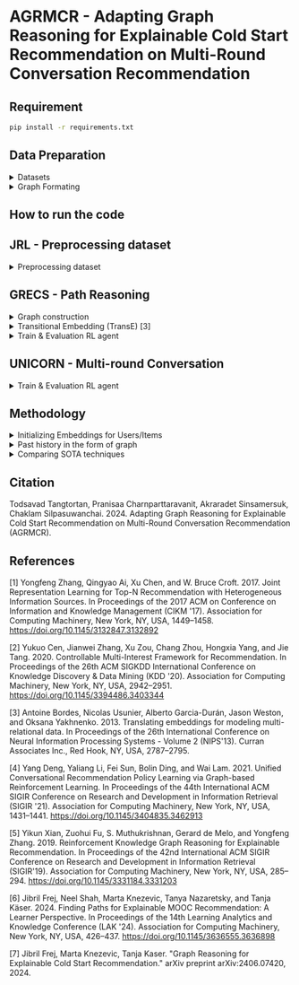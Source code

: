 # AGRMCR - Adapting Graph Reasoning for Explainable Cold Start Recommendation on Multi-Round Conversation Recommendation

## Requirement 
```bash
pip install -r requirements.txt
```

## Data Preparation

<details>

<summary>Datasets</summary>

Four Amazon datasets (Amazon_Beauty, Amazon_CDs, Amazon_Cellphones, Amazon_Clothing) are available in the "JRL/raw_data/" directory and the split is consistent with [1] and [2].

All four datasets used in this paper can be downloaded below
- [Metadata & Review-5-core v2014](https://cseweb.ucsd.edu/~jmcauley/datasets/amazon/links.html)
- [Metadata - Amazon dataset v2018](https://cseweb.ucsd.edu/~jmcauley/datasets/amazon_v2/)
- [Review-5-core - Amazon dataset v2018](https://nijianmo.github.io/amazon/index.html)

### Summary statistics of datasets.

### Entity Statistics for E-commerce Datasets

|                | **CDs** | **Cloth.** | **Cell.** | **Beauty** |
|----------------|---------|------------|-----------|------------|
| **#Entities**  |         |            |           |            |
| User           | 75k     | 39k        | 27k       | 22k        |
| Product        | 64k     | 23k        | 10k       | 12k        |
| Word           | 202k    | 21k        | 22k       | 22k        |
| Brand          | 1.4k    | 1.1k       | 955       | 2k         |
| Category       | 770     | 1.1k       | 206       | 248        |

### Relation Statistics for E-commerce Datasets

|                                      | **CDs** | **Cloth.** | **Cell.** | **Beauty** |
|--------------------------------------|---------|------------|-----------|------------|
| **#Relations**                       |         |            |           |            |
| User $\xrightarrow{\text{purchase}}$ Product               | 1.1M    | 278k       | 194k      | 198k       |
| User $\xrightarrow{\text{mention}}$ Word                   | 191M    | 17M        | 18M       | 18M        |
| User $\xrightarrow{\text{like}}$ Brand | 192k    | 60k        | 90k       | 132k       |
| User $\xrightarrow{\text{interested\_in}}$ Category | 2.0M    | 949k       | 288k      | 354k       |
| Product $\xrightarrow{\text{described\_by}}$ Word          | 191M    | 17M        | 18M       | 18M        |
| Product $\xrightarrow{\text{belong\_to}}$ Category | 466k    | 154k       | 36k       | 49k        |
| Product $\xrightarrow{\text{produced\_by}}$ Brand | 64k     | 23k        | 10k       | 12k        |
| Product $\xrightarrow{\text{also\_bought}}$ Product        | 3.6M    | 1.4M       | 590k      | 891k       |
| Product $\xrightarrow{\text{also\_viewed}}$ Product        | 78k     | 147k       | 22k       | 155k       |
| Product $\xrightarrow{\text{bought\_together}}$ Product    | 78k     | 28k        | 12k       | 14k        |

### Entities and Relations 
| Head | Relation           | Tail                 |
|------|--------------------|----------------------|
| USER | INTERACT           | ITEM                 |
| USER | MENTION            | WORD                 |
| USER | LIKE**             | BRAND                |
| USER | INTERESTED_IN**    | CATEGORY             |
| ITEM | DESCRIBED_BY       | WORD                 |
| ITEM | BELONG_TO**        | CATEGORY (FEATURE)   |
| ITEM | PRODUCED_BY**      | BRAND (FEATURE)      |
| ITEM | ALSO_BUY           | ITEM                 |
| ITEM | ALSO_VIEW          | ITEM                 |
| ITEM | BOUGHT_TOGETHER    | ITEM                 |

** denoted it used to integrate cold users or cold items into the KG.

</details>

<details>

<summary> Graph Formating </summary>

</details>

## How to run the code

## JRL - Preprocessing dataset

<details>
<summary>Preprocessing dataset </summary>

```bash
python3 index_and_filter_review_file.py
python3 match_cate_brand_related.py
```
### 1. `index_and_filter_review_file.py `

This script processes the review data to generate various entity files.
#### Generated Files:
- `vocab.txt`: Contains a list of unique words from the reviews.
- `user.txt`: Contains a list of unique user IDs.
- `product.txt`: Contains a list of unique product IDs.
- `review_text.txt`: Contains the text of the reviews.
- `review_u_p.txt`: Maps reviews to users and products.
- `review_id.txt`: Contains unique review IDs.

### 2. `match_cate_brand_related.py`

This script processes the data to generate relation files, which describe various relationships between entities such as products, brands, and categories.
#### Generated Files:
- `also_bought_p_p.txt`: Contains pairs of products that are often bought together.
- `also_view_p_p.txt`: Contains pairs of products that are often viewed together.
- `bought_together_p_p.txt`: Contains pairs of products that are frequently bought together.
- `brand_p_b.txt`: Maps products to their respective brands.
- `category_p_c.txt`: Maps products to their respective categories.
- `brand.txt`: Contains a list of unique brands.
- `category.txt`: Contains a list of unique categories.
- `related_product` : Contains a list of unique related_product product IDs.

</details>

## GRECS - Path Reasoning

<details>
<summary>Graph construction</summary>

### Preprocessing Dataset
```bash
python3 src/preprocess/beauty.py \
    --config config/beauty/graph_reasoning/preprocess.json
python3 src/preprocess/cds.py \
    --config config/cds/graph_reasoning/preprocess.json
python3 src/preprocess/cellphones.py \
    --config config/cellphones/graph_reasoning/preprocess.json
python3 src/preprocess/clothing.py \
    --config config/clothing/graph_reasoning/preprocess.json
```

### Make Dataset
```bash
python3 src/graph_reasoning/make_dataset.py \
    --config config/beauty/graph_reasoning/UPGPR.json
python3 src/graph_reasoning/make_dataset.py \
    --config config/cds/graph_reasoning/UPGPR.json
python3 src/graph_reasoning/make_dataset.py \
    --config config/cellphones/graph_reasoning/UPGPR.json
python3 src/graph_reasoning/make_dataset.py \
    --config config/clothing/graph_reasoning/UPGPR.json
```

### 1. `preprocess/domain.py`

This script processes the review data to generate various entity files.
#### Generated Files:
- `mentioned_by_u_w.txt`    :
- `described_as_p_w.txt`    : 
- `purchases.txt`           :
- `interested_in_u_c.txt`   :

### 2. `make_dataset.py`

This script processes the purchase.txt to generate pair(user,item) of train/test/validation.txt
#### Generated Files:
- `train.txt`               : 
- `test.txt`                :
- `validation.txt`          :
- `train_dataset.pkl`       :
- `test_dataset.pkl`        :
- `valiation_dataset.pkl`   :
- `kg.pkl`                  :

</details>

<details>
<summary>Transitional Embedding (TransE) [3]</summary>

```bash
python3 src/graph_reasoning/train_transe_model.py \
    --config config/beauty/graph_reasoning/UPGPR.json
python3 src/graph_reasoning/train_transe_model.py \
    --config config/cds/graph_reasoning/UPGPR.json
python3 src/graph_reasoning/train_transe_model.py \
    --config config/cellphones/graph_reasoning/UPGPR.json
python3 src/graph_reasoning/train_transe_model.py \
    --config config/clothing/graph_reasoning/UPGPR.json
```
</details>

<details>
<summary>Train & Evaluation RL agent</summary>

### Train RL 
```bash
python3 src/graph_reasoning/train_agent.py \
    --config config/beauty/graph_reasoning/UPGPR.json
python3 src/graph_reasoning/train_agent.py \
    --config config/cds/graph_reasoning/UPGPR.json
python3 src/graph_reasoning/train_agent.py \
    --config config/cellphones/graph_reasoning/UPGPR.json
python3 src/graph_reasoning/train_agent.py \
    --config config/clothing/graph_reasoning/UPGPR.json
```

### Evaluation
```bash
python3 src/graph_reasoning/test_agent.py \
    --config config/beauty/graph_reasoning/UPGPR.json
python3 src/graph_reasoning/test_agent.py \
    --config config/cds/graph_reasoning/UPGPR.json
python3 src/graph_reasoning/test_agent.py \
    --config config/cellphones/graph_reasoning/UPGPR.json
python3 src/graph_reasoning/test_agent.py \
    --config config/clothing/graph_reasoning/UPGPR.json
python3 src/graph_reasoning/test_agent.py \
    --config config/coco/graph_reasoning/UPGPR.json
```
</details>

## UNICORN - Multi-round Conversation

<details>
<summary>Train & Evaluation RL agent</summary>

### Training
```bash
python3 RL_model.py \
    --data_name AMAZON --data_name BEAUTY --domain beauty --max_steps 100 --sample_times 100 --embed transe
python3 RL_model.py \
    --data_name AMAZON --data_name CDS --domain cds --max_steps 100 --sample_times 100 --embed transe
python3 RL_model.py \
    --data_name AMAZON --data_name CELLPHONES --domain cellphones --max_steps 100 --sample_times 100 --embed transe
python3 RL_model.py \
    --data_name AMAZON --data_name CLOTHING --domain clothing --max_steps 100 --sample_times 100 --embed transe
```

### Evaluation
```bash
python3 evaluate.py \
    --data_name AMAZON --data_name BEAUTY --domain beauty --load_rl_epoch 10 --embed transe
python3 evaluate.py \
    --data_name AMAZON --data_name CDS --domain cds --load_rl_epoch 10 --embed transe
python3 evaluate.py \
    --data_name AMAZON --data_name CELLPHONES --domain cellphones --load_rl_epoch 10 --embed transe
python3 evaluate.py     \
    --data_name AMAZON --data_name CLOTHING --domain clothing --load_rl_epoch 10 --embed transe
```

### 1. `RL_model.py`

This script will train RL policy network. Given $p_0$, the agent will decide which items to recommend.

### 2. `evaluate.py`

This script will evaluate RL policy network. Given $p_0$, the agent will decide which items to recommend

</details>

## Methodology

<details>
<summary>Initializing Embeddings for Users/Items</summary>

**How can we best initialize the embedding of new user by utilizing other similar users?**

#### Average Translations
While the agent can navigate the Knowledge Graph (KG) from a cold user (or to a cold item) via their integration in the KG, it needs meaningful embeddings in its state representation to take an action that will lead to a relevant recommendation. To this end, [7] propose to calculate the embedding for a new entity by using the `average translations` from its related entities:

$$
\boldsymbol{e} = \sum_{(r', e'_t) \in \mathcal{G}_{e}} \left(\boldsymbol{e'_t} - \boldsymbol{r'}\right)/|\mathcal{G}_{e}|
$$

where $\mathcal{G}_{e}$ is the subset of all triplets in $\mathcal{G}$ whose head entity is $e$. This choice is motivated by the KG embeddings being trained using a translation method as described below:

$$
f(e_h, e_t | r) = <\boldsymbol{e_h} + \boldsymbol{r}, \boldsymbol{e_t}> + b_{e_t}
$$

where $\boldsymbol{e_h}, \boldsymbol{r}, \boldsymbol{e_t}$ are the embeddings of $e_h, r$ and $e_t$ respectively and $b_{e_t}$ is the bias of $e_t$.

#### Positive/Negative Translations
Given pairs $(r', e'_t)$ where $r$ could be actions like "purchase", "mention", "interested", "like", or negative actions like "don't like", "don't interested", and $e_t$ could be associated items, categories, or brands, it compute a weighted average of these pairs.

Let's denote the weight of each pair $(r', e'_t)$ as $w_{r', e'_t}$. If $w_{r', e'_t} = 1$ for `positive pairs` and $-1$ for `negative pairs`, the modified equation could be:

$$ \boldsymbol{e} = \frac{\sum_{(r', e'_t) \in \mathcal{G}_{e}} w_{r', e'_t} \cdot (\boldsymbol{e'_t} - \boldsymbol{r'})}{|\mathcal{G}_{e}|} $$
Where
- $ \mathcal{G}_{e}$ is still the set of pairs $(r, e_t)$.
- $ \boldsymbol{e_t} $ represents the vector associated with $e_t$.
- $ \boldsymbol{r} $ represents the vector associated with $r$.
- $ w_{r, e_t} $ is the weight assigned to each pair, where $ w_{r, e_t} = 1 $ for positive pairs like (purchase, item), (mention, item), etc.
- $ w_{r, e_t} = -1 $ for negative pairs like (disike, brand), (disinterested, category).

This modification allows you to adjust the contribution of each pair based on whether it is positive or negative, while still computing an average vector $\boldsymbol{e}$ that reflects the relationships captured by your pairs $(r', e'_t)$.

#### Null embeddings
To evaluate our cold embeddings assignment strategy, we will also compare it to using `null embeddings` (zero values everywhere) that correspond to no prior knowledge about users or items. In the following sections, we denote models using the average translation embeddings as `PGPR_a`/`UPGPR_a`, null embeddings as `PGPR_0`/`UPGPR_0`, negative embeddings as `PGPR_n`/`UPGPR_n`, and these methods regardless of the embeddings as `PGPR`/`UPGPR`.

</details>

<details>
<summary>Past history in the form of graph</summary>

**Does past history of other user preferences in the form of graph improve the success rate of recommendation ?**

### User-similarity

- `New users embedding from MCR` : 
We want to construct a pair consisting of an entity and a relation based on the last state $s_t$ which consist of $[\mathcal{H}_u^{(t)},\mathcal{G}_u^{(t)}]$ where
  - $\mathcal{H}_u^{(t)} = [\mathcal{P}_u^{(t)}, \mathcal{P}_{\mathrm{rej}}^{(t)}, \mathcal{V}_{\mathrm{rej}}^{(t)}]$ denotes the conversation history until timestep $t$ 
  - $\mathcal{G}_u^{(t)}$ denotes the dynamic subgraph of $\mathcal{G}$ for the user $u$ at timestep $t$
  - $\mathcal{P}_u$ denotes the user-preferred attribute. 
  - $\mathcal{P}_{\mathrm{rej}}$ denotes the attributes rejected by the user 
  - $\mathcal{V}_{\mathrm{rej}}$ denotes the items rejected by the user
  
  We will get each pair $(r', e'_t)$ which it would be $(r', p_{rej}), (r', v_{rej}), (r', p_u)$ then we calculate new user embedding $e_{new}$ from `Positive/Negative Translations`

- `Existing users embeddings from TransE` : Take all users $ \textbf{e}_\textbf{U} $ which trained by `transE` 

- `Similarity function` : The goal of finding the highest matching candidate embedding $e_{\text{candidate}}$ involves calculating it using the formula: $$ e_{\text{candidate}} = \arg\max_{e_i \in \textbf{E}_\textbf{U}} f(e_{\text{new}}, e_i) $$ where
  - $ e_{\text{new}} $ denotes as a new embedding vector that you want to match against existing candidate embeddings.
  - $ \textbf{E}_\textbf{U} $ denotes as a set (or vector) of existing candidate user embeddings.
  - $ f(e_{\text{new}}, e_i) $ denotes as a function computes a similarity score or a measure of matching between the new user embedding $ e_{\text{new}} $ and each candidate user embedding $ e_i \in \textbf{E}_\textbf{U} $. Importantly, $ f(e_{\text{new}}, e_i) $ returns a value in the range $[0, 1]$, where higher values indicate a stronger match or similarity between $ e_{\text{new}} $ and $ e_i $.
  
  The expression $ \arg\max_{e_i \in \textbf{E}_\textbf{U}} f(e_{\text{new}}, e_i) $ finds the candidate embedding $ e_i $ from the set $ \textbf{E}_\textbf{U} $ that maximizes the matching function $ f $ with $ e_{\text{new}} $.

- `Graph Reasoning (GR)`: Given $e_{\text{candidate}}$, the GR agent will generate paths for recommendation according to the trained policy.

- `Trim` : After obtaining GR of $e_{candidate}$, we eliminate the nodes of $\mathcal{P}_{\mathrm{rej}}$ and $\mathcal{V}_{\mathrm{rej}}$ 
</details>

<details>
<summary>Comparing SOTA techniques</summary>

**Overall, how does our technique compare to SOTA techniques?**

### Run the baselines

To run a baseline on Beauty, choose a yaml config file in config/beauty/baselines and run the following:

```bash
python src/baselines/baseline.py --config config/baselines/Pop.yaml
```

This example runs the Pop baseline on the Beauty dataset.

You can ignore the warning "command line args [--config config/baselines/Pop.yaml] will not be used in RecBole". The argument is used properly.

</details>

## Citation
Todsavad Tangtortan, Pranisaa Charnparttaravanit, Akraradet Sinsamersuk, Chaklam Silpasuwanchai. 2024. Adapting Graph Reasoning for Explainable Cold Start Recommendation on Multi-Round Conversation Recommendation (AGRMCR). 

## References
[1] Yongfeng Zhang, Qingyao Ai, Xu Chen, and W. Bruce Croft. 2017. Joint Representation Learning for Top-N Recommendation with Heterogeneous Information Sources. In Proceedings of the 2017 ACM on Conference on Information and Knowledge Management (CIKM '17). Association for Computing Machinery, New York, NY, USA, 1449–1458. https://doi.org/10.1145/3132847.3132892

[2] Yukuo Cen, Jianwei Zhang, Xu Zou, Chang Zhou, Hongxia Yang, and Jie Tang. 2020. Controllable Multi-Interest Framework for Recommendation. In Proceedings of the 26th ACM SIGKDD International Conference on Knowledge Discovery & Data Mining (KDD '20). Association for Computing Machinery, New York, NY, USA, 2942–2951. https://doi.org/10.1145/3394486.3403344

[3] Antoine Bordes, Nicolas Usunier, Alberto Garcia-Durán, Jason Weston, and Oksana Yakhnenko. 2013. Translating embeddings for modeling multi-relational data. In Proceedings of the 26th International Conference on Neural Information Processing Systems - Volume 2 (NIPS'13). Curran Associates Inc., Red Hook, NY, USA, 2787–2795.

[4] Yang Deng, Yaliang Li, Fei Sun, Bolin Ding, and Wai Lam. 2021. Unified Conversational Recommendation Policy Learning via Graph-based Reinforcement Learning. In Proceedings of the 44th International ACM SIGIR Conference on Research and Development in Information Retrieval (SIGIR '21). Association for Computing Machinery, New York, NY, USA, 1431–1441. https://doi.org/10.1145/3404835.3462913

[5] Yikun Xian, Zuohui Fu, S. Muthukrishnan, Gerard de Melo, and Yongfeng Zhang. 2019. Reinforcement Knowledge Graph Reasoning for Explainable Recommendation. In Proceedings of the 42nd International ACM SIGIR Conference on Research and Development in Information Retrieval (SIGIR'19). Association for Computing Machinery, New York, NY, USA, 285–294. https://doi.org/10.1145/3331184.3331203

[6] Jibril Frej, Neel Shah, Marta Knezevic, Tanya Nazaretsky, and Tanja Käser. 2024. Finding Paths for Explainable MOOC Recommendation: A Learner Perspective. In Proceedings of the 14th Learning Analytics and Knowledge Conference (LAK '24). Association for Computing Machinery, New York, NY, USA, 426–437. https://doi.org/10.1145/3636555.3636898

[7] Jibril Frej, Marta Knezevic, Tanja Kaser. "Graph Reasoning for Explainable Cold Start Recommendation." arXiv preprint arXiv:2406.07420, 2024.
